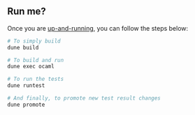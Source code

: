 ## Run me?

Once you are [up-and-running](https://ocaml.org/docs/up-and-running), you can follow the steps below:

```sh
# To simply build 
dune build

# To build and run 
dune exec ocaml 

# To run the tests 
dune runtest 

# And finally, to promote new test result changes
dune promote
```